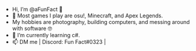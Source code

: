 - Hi, I’m @aFunFact 👋
- 👀 Most games I play are osu!, Minecraft, and Apex Legends.
- My hobbies are photography, building computers, and messing around with software 🤓
- 🌱 I’m currently learning c#.
- 📫 DM me | Discord: Fun Fact#0323 |
